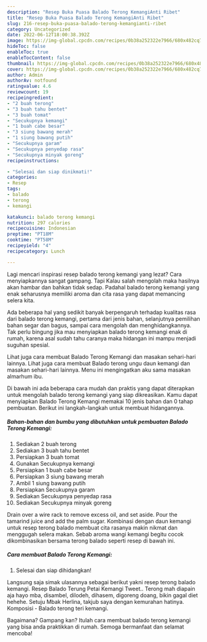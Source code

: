 ```yaml
---
description: "Resep Buka Puasa Balado Terong KemangiAnti Ribet"
title: "Resep Buka Puasa Balado Terong KemangiAnti Ribet"
slug: 216-resep-buka-puasa-balado-terong-kemangianti-ribet
category: Uncategorized
date: 2022-06-12T18:00:38.392Z
image: https://img-global.cpcdn.com/recipes/0b38a252322e7966/680x482cq70/balado-terong-kemangi-foto-resep-utama.jpg
hideToc: false
enableToc: true
enableTocContent: false
thumbnail: https://img-global.cpcdn.com/recipes/0b38a252322e7966/680x482cq70/balado-terong-kemangi-foto-resep-utama.jpg
cover: https://img-global.cpcdn.com/recipes/0b38a252322e7966/680x482cq70/balado-terong-kemangi-foto-resep-utama.jpg
author: Admin
authorAv: notfound
ratingvalue: 4.6
reviewcount: 19
recipeingredient:
- "2 buah terong"
- "3 buah tahu bentet"
- "3 buah tomat"
- "Secukupnya kemangi"
- "1 buah cabe besar"
- "3 siung bawang merah"
- "1 siung bawang putih"
- "Secukupnya garam"
- "Secukupnya penyedap rasa"
- "Secukupnya minyak goreng"
recipeinstructions:

- "Selesai dan siap dinikmati!"
categories:
- Resep
tags:
- balado
- terong
- kemangi

katakunci: balado terong kemangi 
nutrition: 297 calories
recipecuisine: Indonesian
preptime: "PT18M"
cooktime: "PT58M"
recipeyield: "4"
recipecategory: Lunch

---
```



Lagi mencari inspirasi resep balado terong kemangi yang lezat? Cara menyiapkannya sangat gampang. Tapi Kalau salah mengolah maka hasilnya akan hambar dan bahkan tidak sedap. Padahal balado terong kemangi yang enak seharusnya memiliki aroma dan cita rasa yang dapat memancing selera kita.


Ada beberapa hal yang sedikit banyak berpengaruh terhadap kualitas rasa dari balado terong kemangi, pertama dari jenis bahan, selanjutnya pemilihan bahan segar dan bagus, sampai cara mengolah dan menghidangkannya. Tak perlu bingung jika mau menyiapkan balado terong kemangi enak di rumah, karena asal sudah tahu caranya maka hidangan ini mampu menjadi suguhan spesial.

Lihat juga cara membuat Balado Terong Kemangi dan masakan sehari-hari lainnya. Lihat juga cara membuat Balado terong ungu daun kemangi dan masakan sehari-hari lainnya. Menu ini mengingatkan aku sama masakan almarhum ibu.


Di bawah ini ada beberapa cara mudah dan praktis yang dapat diterapkan untuk mengolah balado terong kemangi yang siap dikreasikan. Kamu dapat menyiapkan Balado Terong Kemangi memakai 10 jenis bahan dan 0 tahap pembuatan. Berikut ini langkah-langkah untuk membuat hidangannya.

<!--inarticleads1-->

##### Bahan-bahan dan bumbu yang dibutuhkan untuk pembuatan Balado Terong Kemangi:

1. Sediakan 2 buah terong
1. Sediakan 3 buah tahu bentet
1. Persiapkan 3 buah tomat
1. Gunakan Secukupnya kemangi
1. Persiapkan 1 buah cabe besar
1. Persiapkan 3 siung bawang merah
1. Ambil 1 siung bawang putih
1. Persiapkan Secukupnya garam
1. Sediakan Secukupnya penyedap rasa
1. Sediakan Secukupnya minyak goreng


Drain over a wire rack to remove excess oil, and set aside. Pour the tamarind juice and add the palm sugar. Kombinasi dengan daun kemangi untuk resep terong balado membuat cita rasanya makin nikmat dan menggugah selera makan. Sebab aroma wangi kemangi begitu cocok dikombinasikan bersama terong balado seperti resep di bawah ini. 

<!--inarticleads2-->

##### Cara membuat Balado Terong Kemangi:


1. Selesai dan siap dihidangkan!

Langsung saja simak ulasannya sebagai berikut yakni resep terong balado kemangi. Resep Balado Terung Petai Kemangi Tweet.. Terong mah diapain aja hayo mba, disambel, dilodeh, dihasem, digoreng doang, bikin gagal diet hehehe. Setuju Mbak Herlina, takjub saya dengan kemurahan hatinya. Komposisi - Balado terong teri kemangi. 

Bagaimana? Gampang kan? Itulah cara membuat balado terong kemangi yang bisa anda praktikkan di rumah. Semoga bermanfaat dan selamat mencoba!
